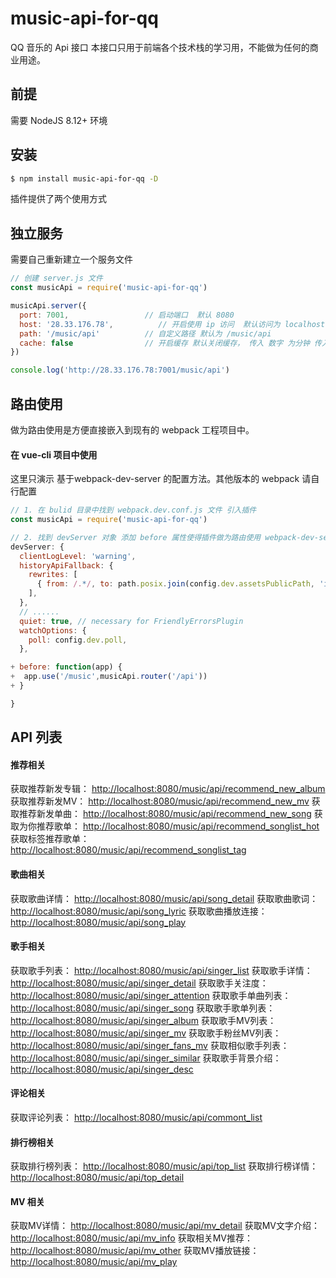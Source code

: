 # music-api-for-qq
QQ 音乐的 Api 接口 本接口只用于前端各个技术栈的学习用，不能做为任何的商业用途。

## 前提
需要 NodeJS 8.12+ 环境

## 安装

```bash
$ npm install music-api-for-qq -D
```
插件提供了两个使用方式

## 独立服务
需要自己重新建立一个服务文件
```js
// 创建 server.js 文件
const musicApi = require('music-api-for-qq')

musicApi.server({
  port: 7001,                 // 启动端口  默认 8080
  host: '28.33.176.78',          // 开启使用 ip 访问  默认访问为 localhost
  path: '/music/api'          // 自定义路径 默认为 /music/api
  cache: false                // 开启缓存 默认关闭缓存， 传入 数字 为分钟 传入 false 关闭
})  

console.log('http://28.33.176.78:7001/music/api')

```
## 路由使用
做为路由使用是方便直接嵌入到现有的 webpack 工程项目中。

#### 在 vue-cli 项目中使用
这里只演示 基于webpack-dev-server 的配置方法。其他版本的 webpack 请自行配置
```js
// 1. 在 bulid 目录中找到 webpack.dev.conf.js 文件 引入插件 
const musicApi = require('music-api-for-qq')

// 2. 找到 devServer 对象 添加 before 属性使得插件做为路由使用 webpack-dev-server 的服务
devServer: {
  clientLogLevel: 'warning',
  historyApiFallback: {
    rewrites: [
      { from: /.*/, to: path.posix.join(config.dev.assetsPublicPath, 'index.html') },
    ],
  },
  // ......
  quiet: true, // necessary for FriendlyErrorsPlugin
  watchOptions: {
    poll: config.dev.poll,
  },

+ before: function(app) {
+  app.use('/music',musicApi.router('/api'))
+ }

}

```

## API 列表

#### 推荐相关
获取推荐新发专辑： [http://localhost:8080/music/api/recommend_new_album](https://github.com/JooZh/music-api-for-qq/blob/master/docs/recommend_new_album.md)
获取推荐新发MV： [http://localhost:8080/music/api/recommend_new_mv](https://github.com/JooZh/music-api-for-qq/blob/master/docs/recommend_new_mv.md)
获取推荐新发单曲： [http://localhost:8080/music/api/recommend_new_song](https://github.com/JooZh/music-api-for-qq/blob/master/docs/recommend_new_song.md)
获取为你推荐歌单： [http://localhost:8080/music/api/recommend_songlist_hot](https://github.com/JooZh/music-api-for-qq/blob/master/docs/recommend_songlist_hot.md)
获取标签推荐歌单： [http://localhost:8080/music/api/recommend_songlist_tag](https://github.com/JooZh/music-api-for-qq/blob/master/docs/recommend_songlist_tag.md)

#### 歌曲相关
获取歌曲详情： [http://localhost:8080/music/api/song_detail](https://github.com/JooZh/music-api-for-qq/blob/master/docs/song_detail.md)
获取歌曲歌词： [http://localhost:8080/music/api/song_lyric](https://github.com/JooZh/music-api-for-qq/blob/master/docs/song_lyric.md)
获取歌曲播放连接： [http://localhost:8080/music/api/song_play](https://github.com/JooZh/music-api-for-qq/blob/master/docs/song_play.md)

#### 歌手相关
获取歌手列表： [http://localhost:8080/music/api/singer_list](https://github.com/JooZh/music-api-for-qq/blob/master/docs/singer_list.md)
获取歌手详情： [http://localhost:8080/music/api/singer_detail](https://github.com/JooZh/music-api-for-qq/blob/master/docs/singer_detail.md)
获取歌手关注度： [http://localhost:8080/music/api/singer_attention](https://github.com/JooZh/music-api-for-qq/blob/master/docs/singer_attention.md)
获取歌手单曲列表： [http://localhost:8080/music/api/singer_song](https://github.com/JooZh/music-api-for-qq/blob/master/docs/singer_song.md)
获取歌手歌单列表： [http://localhost:8080/music/api/singer_album](https://github.com/JooZh/music-api-for-qq/blob/master/docs/singer_album.md)
获取歌手MV列表： [http://localhost:8080/music/api/singer_mv](https://github.com/JooZh/music-api-for-qq/blob/master/docs/singer_mv.md)
获取歌手粉丝MV列表： [http://localhost:8080/music/api/singer_fans_mv](https://github.com/JooZh/music-api-for-qq/blob/master/docs/singer_fans_mv.md)
获取相似歌手列表： [http://localhost:8080/music/api/singer_similar](https://github.com/JooZh/music-api-for-qq/blob/master/docs/singer_similar.md)
获取歌手背景介绍： [http://localhost:8080/music/api/singer_desc](https://github.com/JooZh/music-api-for-qq/blob/master/docs/singer_desc.md)

#### 评论相关
获取评论列表： [http://localhost:8080/music/api/commont_list](https://github.com/JooZh/music-api-for-qq/blob/master/docs/commont_list.md)

#### 排行榜相关
获取排行榜列表： [http://localhost:8080/music/api/top_list](https://github.com/JooZh/music-api-for-qq/blob/master/docs/top_list.md)
获取排行榜详情： [http://localhost:8080/music/api/top_detail](https://github.com/JooZh/music-api-for-qq/blob/master/docs/top_detail.md)

#### MV 相关
获取MV详情： [http://localhost:8080/music/api/mv_detail](https://github.com/JooZh/music-api-for-qq/blob/master/docs/mv_detail.md)
获取MV文字介绍： [http://localhost:8080/music/api/mv_info](https://github.com/JooZh/music-api-for-qq/blob/master/docs/mv_info.md)
获取相关MV推荐： [http://localhost:8080/music/api/mv_other](https://github.com/JooZh/music-api-for-qq/blob/master/docs/mv_other.md)
获取MV播放链接： [http://localhost:8080/music/api/mv_play](https://github.com/JooZh/music-api-for-qq/blob/master/docs/mv_play.md)